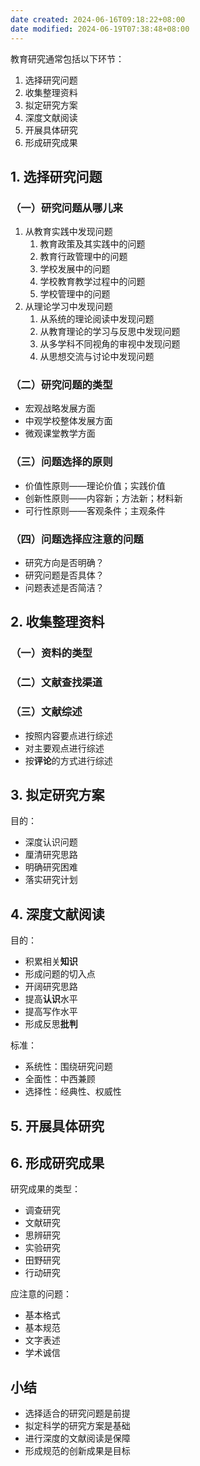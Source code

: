 ```yaml
---
date created: 2024-06-16T09:18:22+08:00
date modified: 2024-06-19T07:38:48+08:00
---
```

教育研究通常包括以下环节：
1. 选择研究问题
2. 收集整理资料
3. 拟定研究方案
4. 深度文献阅读
5. 开展具体研究
6. 形成研究成果

## 1. 选择研究问题

### （一）研究问题从哪儿来

1. 从教育实践中发现问题
	1. 教育政策及其实践中的问题
	2. 教育行政管理中的问题
	3. 学校发展中的问题
	4. 学校教育教学过程中的问题
	5. 学校管理中的问题
2. 从理论学习中发现问题
	1. 从系统的理论阅读中发现问题
	2. 从教育理论的学习与反思中发现问题
	3. 从多学科不同视角的审视中发现问题
	4. 从思想交流与讨论中发现问题

### （二）研究问题的类型

- 宏观战略发展方面
- 中观学校整体发展方面
- 微观课堂教学方面

### （三）问题选择的原则

- 价值性原则——理论价值；实践价值
- 创新性原则——内容新；方法新；材料新
- 可行性原则——客观条件；主观条件

### （四）问题选择应注意的问题

- 研究方向是否明确？
- 研究问题是否具体？
- 问题表述是否简洁？

## 2. 收集整理资料

### （一）资料的类型

### （二）文献查找渠道

### （三）文献综述

- 按照内容要点进行综述
- 对主要观点进行综述
- 按**评论**的方式进行综述

## 3. 拟定研究方案

目的：
- 深度认识问题
- 厘清研究思路
- 明确研究困难
- 落实研究计划

## 4. 深度文献阅读

目的：
- 积累相关**知识**
- 形成问题的切入点
- 开阔研究思路
- 提高**认识**水平
- 提高写作水平
- 形成反思**批判**

标准：
- 系统性：围绕研究问题
- 全面性：中西兼顾
- 选择性：经典性、权威性

## 5. 开展具体研究

## 6. 形成研究成果

研究成果的类型：
- 调查研究
- 文献研究
- 思辨研究
- 实验研究
- 田野研究
- 行动研究

应注意的问题：
- 基本格式
- 基本规范
- 文字表述
- 学术诚信

## 小结

- 选择适合的研究问题是前提
- 拟定科学的研究方案是基础
- 进行深度的文献阅读是保障
- 形成规范的创新成果是目标